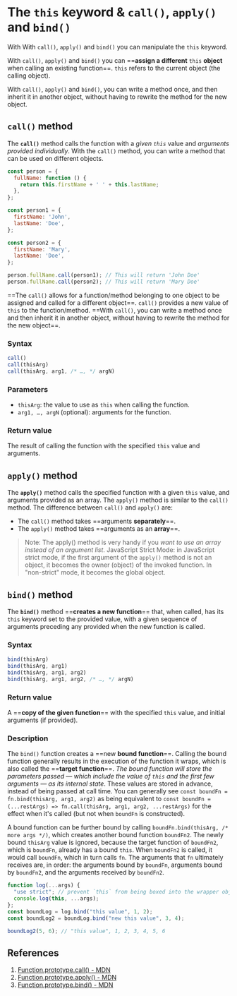 # The `this` keyword & `call()`, `apply()` and `bind()`

With With ```call()```, ```apply()``` and ```bind()``` you can manipulate the ```this``` keyword.

With ```call()```, ```apply()``` and ```bind()``` you can ==**assign a different** `this` **object** when calling an existing function==. `this` refers to the current object (the calling object).

With ```call()```, ```apply()``` and ```bind()```, you can write a method once, and then inherit it in another object, without having to rewrite the method for the new object.

## ```call()``` method

The **`call()`** method calls the function with a _given `this`_ value and _arguments provided individually_.
With the ```call()``` method, you can write a method that can be used on different objects.

```js
const person = {
  fullName: function () {
    return this.firstName + ' ' + this.lastName;
  },
};

const person1 = {
  firstName: 'John',
  lastName: 'Doe',
};

const person2 = {
  firstName: 'Mary',
  lastName: 'Doe',
};

person.fullName.call(person1); // This will return 'John Doe'
person.fullName.call(person2); // This will return 'Mary Doe'
```

==The `call()` allows for a function/method belonging to one object to be assigned and called for a different object==. `call()` provides a new value of `this` to the function/method. ==With `call()`, you can write a method once and then inherit it in another object, without having to rewrite the method for the new object==.

### Syntax

```js
call()
call(thisArg)
call(thisArg, arg1, /* …, */ argN)
```

### Parameters

- `thisArg`: the value to use as `this` when calling the function.
- `arg1, …, argN` (optional): arguments for the function.

### Return value

The result of calling the function with the specified `this` value and arguments.

## ```apply()``` method

The **`apply()`** method calls the specified function with a given `this` value, and arguments provided as an array. The ```apply()``` method is similar to the ```call()``` method. The difference between ```call()``` and ```apply()``` are:

- The ```call()``` method takes ==arguments **separately**==.
- The ```apply()``` method takes ==arguments as an **array**==.

> Note: The apply() method is very handy if you _want to use an array instead of an argument list_. JavaScript Strict Mode: in JavaScript strict mode, if the first argument of the ```apply()``` method is not an object, it becomes the owner (object) of the invoked function. In "non-strict" mode, it becomes the global object.

## ```bind()``` method

The **`bind()`** method ==**creates a new function**== that, when called, has its `this` keyword set to the provided value, with a given sequence of arguments preceding any provided when the new function is called.

### Syntax

```js
bind(thisArg)
bind(thisArg, arg1)
bind(thisArg, arg1, arg2)
bind(thisArg, arg1, arg2, /* …, */ argN)
```

### Return value

A ==**copy of the given function**== with the specified `this` value, and initial arguments (if provided).

### Description

The `bind()` function creates a ==new **bound function**==. Calling the bound function generally results in the execution of the function it wraps, which is also called the ==**target function**==. _The bound function will store the parameters passed — which include the value of `this` and the first few arguments — as its internal state_. These values are stored in advance, instead of being passed at call time. You can generally see `const boundFn = fn.bind(thisArg, arg1, arg2)` as being equivalent to `const boundFn = (...restArgs) => fn.call(thisArg, arg1, arg2, ...restArgs)` for the effect when it's called (but not when `boundFn` is constructed).

A bound function can be further bound by calling `boundFn.bind(thisArg, /* more args */)`, which creates another bound function `boundFn2`. The newly bound `thisArg` value is ignored, because the target function of `boundFn2`, which is `boundFn`, already has a bound `this`. When `boundFn2` is called, it would call `boundFn`, which in turn calls `fn`. The arguments that `fn` ultimately receives are, in order: the arguments bound by `boundFn`, arguments bound by `boundFn2`, and the arguments received by `boundFn2`.

```js
function log(...args) {
  "use strict"; // prevent `this` from being boxed into the wrapper object
  console.log(this, ...args);
};
const boundLog = log.bind("this value", 1, 2);
const boundLog2 = boundLog.bind("new this value", 3, 4);

boundLog2(5, 6); // "this value", 1, 2, 3, 4, 5, 6
```

## References

1. [Function.prototype.call() - MDN](https://developer.mozilla.org/en-US/docs/Web/JavaScript/Reference/Global_Objects/Function/call)
2. [Function.prototype.apply() - MDN](https://developer.mozilla.org/en-US/docs/Web/JavaScript/Reference/Global_Objects/Function/apply)
3. [Function.prototype.bind() - MDN](https://developer.mozilla.org/en-US/docs/Web/JavaScript/Reference/Global_Objects/Function/bind)
